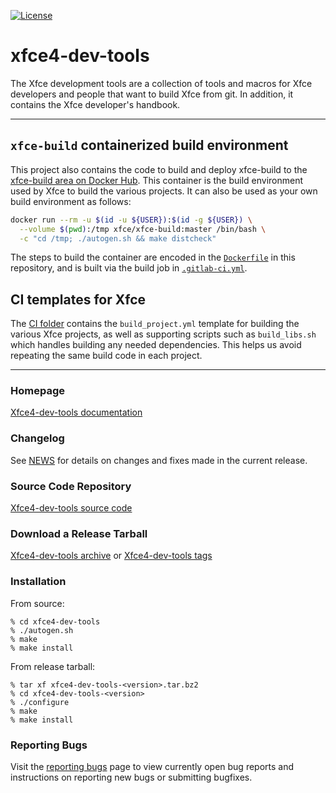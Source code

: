 [![License](https://img.shields.io/badge/License-GPL%20v2-blue.svg)](https://gitlab.xfce.org/xfce/xfce4-dev-tools/-/blob/master/COPYING)

# xfce4-dev-tools


The Xfce development tools are a collection of tools and macros for
Xfce developers and people that want to build Xfce from git. In addition,
it contains the Xfce developer's handbook.

----

## `xfce-build` containerized build environment

This project also contains the code to build and deploy xfce-build to the 
[xfce-build area on Docker Hub](https://hub.docker.com/repository/docker/xfce/xfce-build/). 
This container is the build environment used by Xfce to build the various projects.
It can also be used as your own build environment as follows:

```bash
docker run --rm -u $(id -u ${USER}):$(id -g ${USER}) \
  --volume $(pwd):/tmp xfce/xfce-build:master /bin/bash \
  -c "cd /tmp; ./autogen.sh && make distcheck"
```

The steps to build the container are encoded in the [`Dockerfile`](https://gitlab.xfce.org/xfce/xfce4-dev-tools/-/blob/master/Dockerfile) in
this repository, and is built via the build job in [`.gitlab-ci.yml`](https://gitlab.xfce.org/xfce/xfce4-dev-tools/-/blob/master/.gitlab-ci.yml).

## CI templates for Xfce

The [CI folder](ci/) contains the `build_project.yml` template for building the various
Xfce projects, as well as supporting scripts such as `build_libs.sh` which handles
building any needed dependencies. This helps us avoid repeating the same build
code in each project.

----

### Homepage

[Xfce4-dev-tools documentation](https://docs.xfce.org/xfce/xfce4-dev-tools/start)

### Changelog

See [NEWS](https://gitlab.xfce.org/xfce/xfce4-dev-tools/-/blob/master/NEWS) for details on changes and fixes made in the current release.

### Source Code Repository

[Xfce4-dev-tools source code](https://gitlab.xfce.org/xfce/xfce4-dev-tools)

### Download a Release Tarball

[Xfce4-dev-tools archive](https://archive.xfce.org/src/xfce/xfce4-dev-tools)
    or
[Xfce4-dev-tools tags](https://gitlab.xfce.org/xfce/xfce4-dev-tools/-/tags)

### Installation

From source: 

    % cd xfce4-dev-tools
    % ./autogen.sh
    % make
    % make install

From release tarball:

    % tar xf xfce4-dev-tools-<version>.tar.bz2
    % cd xfce4-dev-tools-<version>
    % ./configure
    % make
    % make install

### Reporting Bugs

Visit the [reporting bugs](https://docs.xfce.org/xfce/xfce4-dev-tools/bugs) page to view currently open bug reports and instructions on reporting new bugs or submitting bugfixes.


